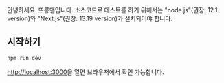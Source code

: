 안녕하세요. 또롱맨입니다. 소스코드로 테스트를 하기 위해서는 "node.js"(권장: 12.1 version)와 "Next.js"(권장: 13.19 version)가 설치되어야 합니다.

## 시작하기

```bash
npm run dev
```

[http://localhost:3000](http://localhost:3000)을 열면 브라우저에서 확인 가능합니다.